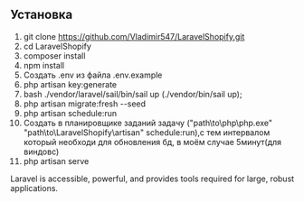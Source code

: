 

## Установка



1. git clone https://github.com/Vladimir547/LaravelShopify.git
2. cd LaravelShopify
3. composer install
4. npm install
5. Создать .env из файла .env.example 
4. php artisan key:generate
5.  bash ./vendor/laravel/sail/bin/sail up (./vendor/bin/sail up);
6.  php artisan migrate:fresh --seed
7.  php artisan schedule:run
8.  Создать в планировщике заданий задачу ("path\to\php\php.exe" "path\to\LaravelShopify\artisan" schedule:run),с тем интервалом который необходи для обновления бд, в моём случае 5минут(для виндовс)
10.  php artisan serve

Laravel is accessible, powerful, and provides tools required for large, robust applications.

